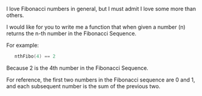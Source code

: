 I love Fibonacci numbers in general, but I must admit I love some more than others.

I would like for you to write me a function that when given a number (n) returns the n-th number in the Fibonacci Sequence.

For example:

```s
   nthFibo(4) == 2

```

Because 2 is the 4th number in the Fibonacci Sequence.

For reference, the first two numbers in the Fibonacci sequence are 0 and 1, and each subsequent number is the sum of the previous two.
